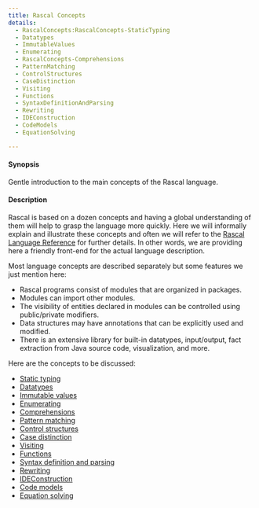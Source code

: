 ```yaml
---
title: Rascal Concepts
details:
  - RascalConcepts:RascalConcepts-StaticTyping
  - Datatypes
  - ImmutableValues
  - Enumerating
  - RascalConcepts-Comprehensions
  - PatternMatching
  - ControlStructures
  - CaseDistinction
  - Visiting
  - Functions
  - SyntaxDefinitionAndParsing
  - Rewriting
  - IDEConstruction
  - CodeModels
  - EquationSolving

---
```


#### Synopsis

Gentle introduction to the main concepts of the Rascal language.

#### Description

Rascal is based on a dozen concepts and having a global understanding of them will help to grasp the language more quickly.
Here we will informally explain and illustrate these concepts and often we will refer to the [Rascal Language Reference](../Rascal/)
for further details. In other words, we are providing here a friendly front-end for the actual language description.

Most language concepts are described separately but some features we just mention here:

*  Rascal programs consist of modules that are organized in packages.
*  Modules can import other modules.
*  The visibility of entities declared in modules can be controlled using public/private modifiers.
*  Data structures may have annotations that can be explicitly used and modified.
*  There is an extensive library for built-in datatypes, input/output, fact extraction from Java source code, visualization, and more.

Here are the concepts to be discussed:
* [Static typing](../RascalConcepts/StaticTyping)
* [Datatypes](..//RascalConcepts/Datatypes)
* [Immutable values](..//RascalConcepts/ImmutableValues)
* [Enumerating](..//RascalConcepts/Enumerating)
* [Comprehensions](../RascalConcepts/Comprehensions)
* [Pattern matching](..//RascalConcepts/PatternMatching)
* [Control structures](..//RascalConcepts/ControlStructures)
* [Case distinction](..//RascalConcepts/CaseDistinction)
* [Visiting](..//RascalConcepts/Visiting)
* [Functions](..//RascalConcepts/Functions)
* [Syntax definition and parsing](..//RascalConcepts/SyntaxDefinitionAndParsing)
* [Rewriting](..//RascalConcepts/Rewriting)
* [IDEConstruction](..//RascalConcepts/IDEConstruction)
* [Code models](..//RascalConcepts/CodeModels)
* [Equation solving](..//RascalConcepts/EquationSolving)


